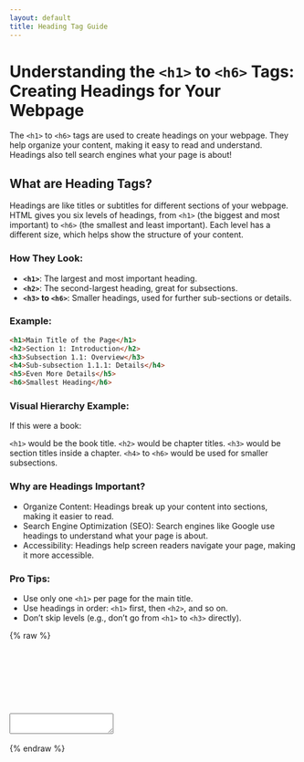```yaml
---
layout: default
title: Heading Tag Guide
---
```


# Understanding the `<h1>` to `<h6>` Tags: Creating Headings for Your Webpage

The `<h1>` to `<h6>` tags are used to create headings on your webpage. They help organize your content, making it easy to read and understand. Headings also tell search engines what your page is about!

## What are Heading Tags?

Headings are like titles or subtitles for different sections of your webpage. HTML gives you six levels of headings, from `<h1>` (the biggest and most important) to `<h6>` (the smallest and least important). Each level has a different size, which helps show the structure of your content.

### How They Look:

- **`<h1>`**: The largest and most important heading.
- **`<h2>`**: The second-largest heading, great for subsections.
- **`<h3>` to `<h6>`**: Smaller headings, used for further sub-sections or details.

### Example:

```html
<h1>Main Title of the Page</h1>
<h2>Section 1: Introduction</h2>
<h3>Subsection 1.1: Overview</h3>
<h4>Sub-subsection 1.1.1: Details</h4>
<h5>Even More Details</h5>
<h6>Smallest Heading</h6>
```

### Visual Hierarchy Example:

If this were a book:

`<h1>` would be the book title.
`<h2>` would be chapter titles.
`<h3>` would be section titles inside a chapter.
`<h4>` to `<h6>` would be used for smaller subsections.

### Why are Headings Important?

- Organize Content: Headings break up your content into sections, making it easier to read.
- Search Engine Optimization (SEO): Search engines like Google use headings to understand what your page is about.
- Accessibility: Headings help screen readers navigate your page, making it more accessible.

### Pro Tips:

- Use only one `<h1>` per page for the main title.
- Use headings in order: `<h1>` first, then `<h2>`, and so on.
- Don’t skip levels (e.g., don’t go from `<h1>` to `<h3>` directly).

{% raw %}
<div class='code-container'>
  <textarea id="code" name="code">
  </textarea>

  <iframe id="preview" style=" border: none;"></iframe>
</div>

  <script>
    // Initialize CodeMirror
    var editor = CodeMirror.fromTextArea(document.getElementById('code'), {
      mode: 'xml',  // HTML, CSS, and JavaScript combined mode
      lineNumbers: true,  // Show line numbers
      theme: 'dracula',   // Theme of your choice
      matchBrackets: true // Highlight matching brackets
    });
    function updatePreview() {
      var iframe = document.getElementById('preview');
      var content = editor.getValue();  // Get the content from the editor
      var doc = iframe.contentWindow.document;

      // Write content to the iframe
      doc.open();
      doc.write(content);
      doc.close();
    }

    // Update the preview whenever the content in the editor changes
    editor.on('change', function() {
      updatePreview();
    });

    // Initial preview update
    updatePreview();

  </script>

{% endraw %}
